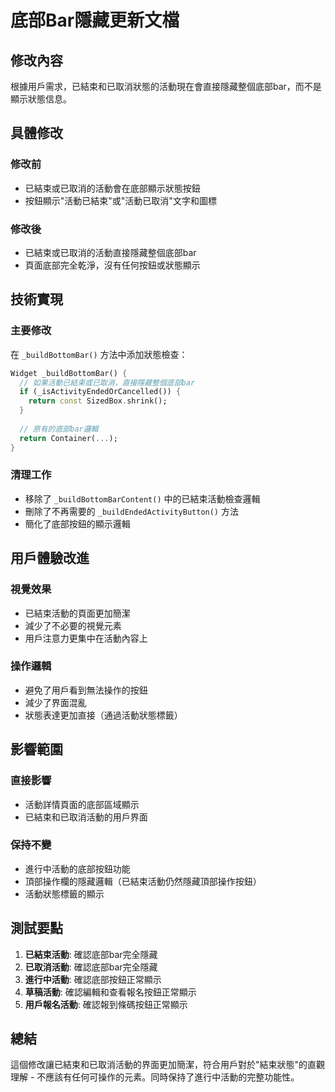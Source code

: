 # 底部Bar隱藏更新文檔

## 修改內容

根據用戶需求，已結束和已取消狀態的活動現在會直接隱藏整個底部bar，而不是顯示狀態信息。

## 具體修改

### 修改前
- 已結束或已取消的活動會在底部顯示狀態按鈕
- 按鈕顯示"活動已結束"或"活動已取消"文字和圖標

### 修改後
- 已結束或已取消的活動直接隱藏整個底部bar
- 頁面底部完全乾淨，沒有任何按鈕或狀態顯示

## 技術實現

### 主要修改
在 `_buildBottomBar()` 方法中添加狀態檢查：

```dart
Widget _buildBottomBar() {
  // 如果活動已結束或已取消，直接隱藏整個底部bar
  if (_isActivityEndedOrCancelled()) {
    return const SizedBox.shrink();
  }
  
  // 原有的底部bar邏輯
  return Container(...);
}
```

### 清理工作
- 移除了 `_buildBottomBarContent()` 中的已結束活動檢查邏輯
- 刪除了不再需要的 `_buildEndedActivityButton()` 方法
- 簡化了底部按鈕的顯示邏輯

## 用戶體驗改進

### 視覺效果
- 已結束活動的頁面更加簡潔
- 減少了不必要的視覺元素
- 用戶注意力更集中在活動內容上

### 操作邏輯
- 避免了用戶看到無法操作的按鈕
- 減少了界面混亂
- 狀態表達更加直接（通過活動狀態標籤）

## 影響範圍

### 直接影響
- 活動詳情頁面的底部區域顯示
- 已結束和已取消活動的用戶界面

### 保持不變
- 進行中活動的底部按鈕功能
- 頂部操作欄的隱藏邏輯（已結束活動仍然隱藏頂部操作按鈕）
- 活動狀態標籤的顯示

## 測試要點

1. **已結束活動**: 確認底部bar完全隱藏
2. **已取消活動**: 確認底部bar完全隱藏
3. **進行中活動**: 確認底部按鈕正常顯示
4. **草稿活動**: 確認編輯和查看報名按鈕正常顯示
5. **用戶報名活動**: 確認報到條碼按鈕正常顯示

## 總結

這個修改讓已結束和已取消活動的界面更加簡潔，符合用戶對於"結束狀態"的直觀理解 - 不應該有任何可操作的元素。同時保持了進行中活動的完整功能性。
